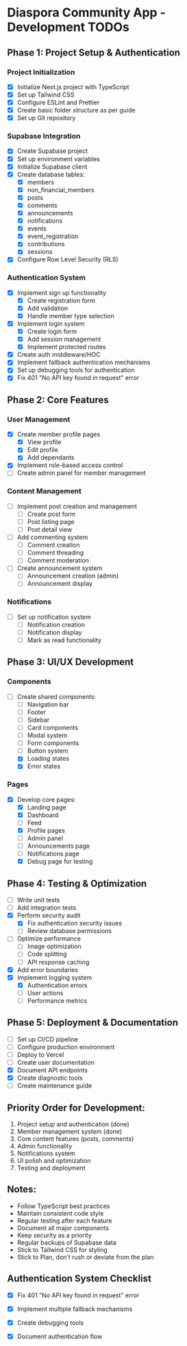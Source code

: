 # Diaspora Community App - Development TODOs

## Phase 1: Project Setup & Authentication
### Project Initialization
- [x] Initialize Next.js project with TypeScript
- [x] Set up Tailwind CSS
- [x] Configure ESLint and Prettier
- [x] Create basic folder structure as per guide
- [x] Set up Git repository

### Supabase Integration
- [x] Create Supabase project
- [x] Set up environment variables
- [x] Initialize Supabase client
- [x] Create database tables:
  - [x] members
  - [x] non_financial_members
  - [x] posts
  - [x] comments
  - [x] announcements
  - [x] notifications
  - [x] events
  - [x] event_registration
  - [x] contributions
  - [x] sessions
- [x] Configure Row Level Security (RLS)

### Authentication System
- [x] Implement sign up functionality
  - [x] Create registration form
  - [x] Add validation
  - [x] Handle member type selection
- [x] Implement login system
  - [x] Create login form
  - [x] Add session management
  - [x] Implement protected routes
- [x] Create auth middleware/HOC
- [x] Implement fallback authentication mechanisms
- [x] Set up debugging tools for authentication
- [x] Fix 401 "No API key found in request" error

## Phase 2: Core Features
### User Management
- [x] Create member profile pages
  - [x] View profile
  - [x] Edit profile
  - [x] Add dependants
- [x] Implement role-based access control
- [ ] Create admin panel for member management

### Content Management
- [ ] Implement post creation and management
  - [ ] Create post form
  - [ ] Post listing page
  - [ ] Post detail view
- [ ] Add commenting system
  - [ ] Comment creation
  - [ ] Comment threading
  - [ ] Comment moderation
- [ ] Create announcement system
  - [ ] Announcement creation (admin)
  - [ ] Announcement display

### Notifications
- [ ] Set up notification system
  - [ ] Notification creation
  - [ ] Notification display
  - [ ] Mark as read functionality

## Phase 3: UI/UX Development
### Components
- [ ] Create shared components:
  - [ ] Navigation bar
  - [ ] Footer
  - [ ] Sidebar
  - [ ] Card components
  - [ ] Modal system
  - [ ] Form components
  - [ ] Button system
  - [x] Loading states
  - [x] Error states

### Pages
- [x] Develop core pages:
  - [x] Landing page
  - [x] Dashboard
  - [ ] Feed
  - [x] Profile pages
  - [ ] Admin panel
  - [ ] Announcements page
  - [ ] Notifications page
  - [x] Debug page for testing

## Phase 4: Testing & Optimization
- [ ] Write unit tests
- [ ] Add integration tests
- [x] Perform security audit
  - [x] Fix authentication security issues
  - [ ] Review database permissions
- [ ] Optimize performance
  - [ ] Image optimization
  - [ ] Code splitting
  - [ ] API response caching
- [x] Add error boundaries
- [x] Implement logging system
  - [x] Authentication errors
  - [ ] User actions
  - [ ] Performance metrics

## Phase 5: Deployment & Documentation
- [ ] Set up CI/CD pipeline
- [ ] Configure production environment
- [ ] Deploy to Vercel
- [ ] Create user documentation
- [x] Document API endpoints
- [x] Create diagnostic tools
- [ ] Create maintenance guide

## Priority Order for Development:
1. Project setup and authentication (done)
2. Member management system (done)
3. Core content features (posts, comments)
4. Admin functionality
5. Notifications system
6. UI polish and optimization
7. Testing and deployment

## Notes:
- Follow TypeScript best practices
- Maintain consistent code style
- Regular testing after each feature
- Document all major components
- Keep security as a priority
- Regular backups of Supabase data
- Stick to Tailwind CSS for styling
- Stick to Plan, don't rush or deviate from the plan

## Authentication System Checklist
- [x] Fix 401 "No API key found in request" error
- [x] Implement multiple fallback mechanisms
- [x] Create debugging tools
- [x] Document authentication flow

